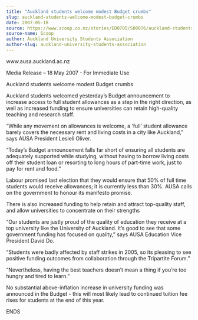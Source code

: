 ```yaml
---
title: "Auckland students welcome modest Budget crumbs"
slug: auckland-students-welcome-modest-budget-crumbs
date: 2007-05-18
source: https://www.scoop.co.nz/stories/ED0705/S00076/auckland-students-welcome-modest-budget-crumbs.htm
source-name: Scoop
author: Auckland University Students Association
author-slug: auckland-university-students-association
---
```


<p>www.ausa.auckland.ac.nz</p>

<p>Media Release – 18 May 2007 -
For Immediate Use</p>

<p>Auckland students welcome modest Budget
crumbs</p>

<p>Auckland students welcomed yesterday’s Budget
announcement to increase access to full student allowances
as a step in the right direction, as well as increased
funding to ensure universities can retain high-quality
teaching and research staff.</p>

<p>“While any movement on
allowances is welcome, a ‘full’ student allowance barely
covers the necessary rent and living costs in a city like
Auckland,” says AUSA President Lesieli Oliver.<p>

<p>“Today’s Budget announcement falls far short of
ensuring all students are adequately supported while
studying, without having to borrow living costs off their
student loan or resorting to long hours of part-time work,
just to pay for rent and food.”</p>

<p>Labour promised last
election that they would ensure that 50% of full time
students would receive allowances; it is currently less than
30%. AUSA calls on the government to honour its manifesto
promise.</p>

<p>There is also increased funding to help retain
and attract top-quality staff, and allow universities to
concentrate on their strengths</p>

<p>“Our students are justly
proud of the quality of education they receive at a top
university like the University of Auckland. It’s good to
see that some government funding has focused on quality,”
says AUSA Education Vice President David Do.</p>

<p>“Students
were badly affected by staff strikes in 2005, so its
pleasing to see positive funding outcomes from collaboration
through the Tripartite Forum.”</p>

<p>“Nevertheless, having
the best teachers doesn’t mean a thing if you’re too
hungry and tired to learn.”</p>

<p>No substantial
above-inflation increase in university funding was announced
in the Budget - this will most likely lead to continued
tuition fee rises for students at the end of this
year.</p>

<p>ENDS<p>
         